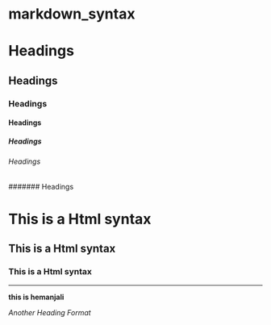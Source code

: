 # markdown_syntax
# Headings
## Headings
### Headings
#### Headings
##### Headings
###### Headings
####### Headings
<h1>This is a Html syntax</h1>
<h2>This is a Html syntax</h2>
<h3>This is a Html syntax</h3>
<hr>

**this is hemanjali**

*Another Heading Format*
